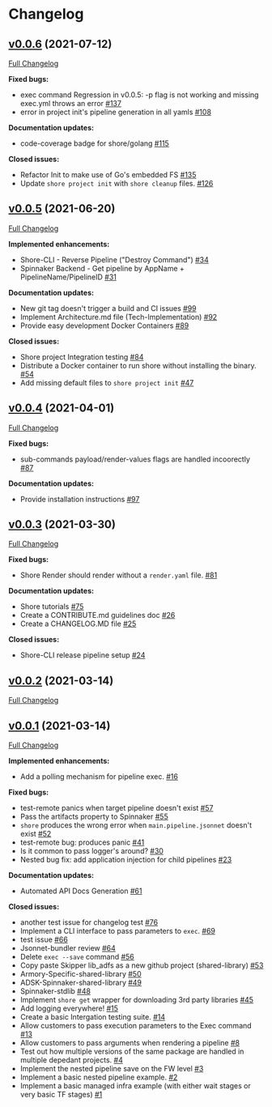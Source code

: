 # Changelog

## [v0.0.6](https://github.com/Autodeskshore/releases/tag/v0.0.6) (2021-07-12)

[Full Changelog](https://github.com/Autodeskshore/compare/v0.0.5...v0.0.6)

**Fixed bugs:**

- exec command Regression in v0.0.5: -p flag is not working and missing exec.yml throws an error [\#137](https://github.com/Autodeskshore/issues/137)
- error in  project init's pipeline generation in all yamls [\#108](https://github.com/Autodeskshore/issues/108)

**Documentation updates:**

- code-coverage badge for shore/golang [\#115](https://github.com/Autodeskshore/issues/115)

**Closed issues:**

- Refactor Init to make use of Go's embedded FS [\#135](https://github.com/Autodeskshore/issues/135)
- Update `shore project init` with `shore cleanup` files. [\#126](https://github.com/Autodeskshore/issues/126)

## [v0.0.5](https://github.com/Autodeskshore/releases/tag/v0.0.5) (2021-06-20)

[Full Changelog](https://github.com/Autodeskshore/compare/v0.0.4...v0.0.5)

**Implemented enhancements:**

- Shore-CLI - Reverse Pipeline \("Destroy Command"\) [\#34](https://github.com/Autodeskshore/issues/34)
- Spinnaker Backend - Get pipeline by AppName + PipelineName/PipelineID [\#31](https://github.com/Autodeskshore/issues/31)

**Documentation updates:**

- New git tag doesn't trigger a build and CI issues [\#99](https://github.com/Autodeskshore/issues/99)
- Implement Architecture.md file \(Tech-Implementation\) [\#92](https://github.com/Autodeskshore/issues/92)
- Provide easy development Docker Containers [\#89](https://github.com/Autodeskshore/issues/89)

**Closed issues:**

- Shore project Integration testing  [\#84](https://github.com/Autodeskshore/issues/84)
- Distribute a Docker container to run shore without installing the binary. [\#54](https://github.com/Autodeskshore/issues/54)
- Add missing default files to `shore project init` [\#47](https://github.com/Autodeskshore/issues/47)

## [v0.0.4](https://github.com/Autodeskshore/releases/tag/v0.0.4) (2021-04-01)

[Full Changelog](https://github.com/Autodeskshore/compare/v0.0.3...v0.0.4)

**Fixed bugs:**

- sub-commands payload/render-values flags are handled incoorectly [\#87](https://github.com/Autodeskshore/issues/87)

**Documentation updates:**

- Provide installation instructions [\#97](https://github.com/Autodeskshore/issues/97)

## [v0.0.3](https://github.com/Autodeskshore/releases/tag/v0.0.3) (2021-03-30)

[Full Changelog](https://github.com/Autodeskshore/compare/v0.0.2...v0.0.3)

**Fixed bugs:**

- Shore Render should render without a `render.yaml` file. [\#81](https://github.com/Autodeskshore/issues/81)

**Documentation updates:**

- Shore tutorials [\#75](https://github.com/Autodeskshore/issues/75)
- Create a CONTRIBUTE.md guidelines doc [\#26](https://github.com/Autodeskshore/issues/26)
- Create a CHANGELOG.MD file [\#25](https://github.com/Autodeskshore/issues/25)

**Closed issues:**

- Shore-CLI release pipeline setup [\#24](https://github.com/Autodeskshore/issues/24)

## [v0.0.2](https://github.com/Autodeskshore/releases/tag/v0.0.2) (2021-03-14)

[Full Changelog](https://github.com/Autodeskshore/compare/v0.0.1...v0.0.2)

## [v0.0.1](https://github.com/Autodeskshore/releases/tag/v0.0.1) (2021-03-14)

[Full Changelog](https://github.com/Autodeskshore/compare/6cf95adbf5e3b939dcf569a3d6cdc0017c3b0f78...v0.0.1)

**Implemented enhancements:**

- Add a polling mechanism for pipeline exec. [\#16](https://github.com/Autodeskshore/issues/16)

**Fixed bugs:**

- test-remote panics when target pipeline doesn't exist [\#57](https://github.com/Autodeskshore/issues/57)
- Pass the artifacts property to Spinnaker [\#55](https://github.com/Autodeskshore/issues/55)
- `shore` produces the wrong error when `main.pipeline.jsonnet` doesn't exist [\#52](https://github.com/Autodeskshore/issues/52)
- test-remote bug: produces panic  [\#41](https://github.com/Autodeskshore/issues/41)
- Is it common to pass logger's around? [\#30](https://github.com/Autodeskshore/issues/30)
- Nested bug fix: add application injection for child pipelines [\#23](https://github.com/Autodeskshore/issues/23)

**Documentation updates:**

- Automated API Docs Generation [\#61](https://github.com/Autodeskshore/issues/61)

**Closed issues:**

- another test issue for changelog test [\#76](https://github.com/Autodeskshore/issues/76)
- Implement a CLI interface to pass parameters to `exec`. [\#69](https://github.com/Autodeskshore/issues/69)
- test issue  [\#66](https://github.com/Autodeskshore/issues/66)
- Jsonnet-bundler review [\#64](https://github.com/Autodeskshore/issues/64)
- Delete `exec --save` command [\#56](https://github.com/Autodeskshore/issues/56)
- Copy paste Skipper lib\_adfs as a new github project \(shared-library\) [\#53](https://github.com/Autodeskshore/issues/53)
- Armory-Specific-shared-library [\#50](https://github.com/Autodeskshore/issues/50)
- ADSK-Spinnaker-shared-library [\#49](https://github.com/Autodeskshore/issues/49)
- Spinnaker-stdlib [\#48](https://github.com/Autodeskshore/issues/48)
- Implement `shore get` wrapper for downloading 3rd party libraries [\#45](https://github.com/Autodeskshore/issues/45)
- Add logging everywhere! [\#15](https://github.com/Autodeskshore/issues/15)
- Create a basic Intergation testing suite. [\#14](https://github.com/Autodeskshore/issues/14)
- Allow customers to pass execution parameters to the Exec command [\#13](https://github.com/Autodeskshore/issues/13)
- Allow customers to pass arguments when rendering a pipeline [\#8](https://github.com/Autodeskshore/issues/8)
- Test out how multiple versions of the same package are handled in multiple depedant projects. [\#4](https://github.com/Autodeskshore/issues/4)
- Implement the nested pipeline save on the FW level [\#3](https://github.com/Autodeskshore/issues/3)
- Implement a basic nested pipeline example. [\#2](https://github.com/Autodeskshore/issues/2)
- Implement a basic managed infra example \(with either wait stages or very basic TF stages\) [\#1](https://github.com/Autodeskshore/issues/1)



